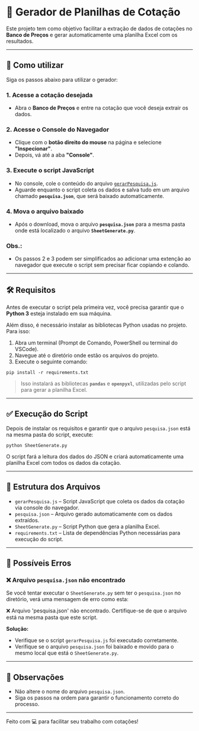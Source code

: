 # 🧾 Gerador de Planilhas de Cotação

Este projeto tem como objetivo facilitar a extração de dados de cotações no **Banco de Preços** e gerar automaticamente uma planilha Excel com os resultados.

---

## 🚀 Como utilizar

Siga os passos abaixo para utilizar o gerador:

### 1. Acesse a cotação desejada
- Abra o **Banco de Preços** e entre na cotação que você deseja extrair os dados.

### 2. Acesse o Console do Navegador
- Clique com o **botão direito do mouse** na página e selecione **"Inspecionar"**.
- Depois, vá até a aba **"Console"**.

### 3. Execute o script JavaScript
- No console, cole o conteúdo do arquivo [`gerarPesquisa.js`](./gerarPesquisa.js).
- Aguarde enquanto o script coleta os dados e salva tudo em um arquivo chamado **`pesquisa.json`**, que será baixado automaticamente.

### 4. Mova o arquivo baixado
- Após o download, mova o arquivo **`pesquisa.json`** para a mesma pasta onde está localizado o arquivo **`SheetGenerate.py`**.

### Obs.: 
- Os passos 2 e 3 podem ser simplificados ao adicionar uma extenção ao navegador que execute o script sem precisar ficar copiando e colando.

---

## 🛠️ Requisitos

Antes de executar o script pela primeira vez, você precisa garantir que o **Python 3** esteja instalado em sua máquina.

Além disso, é necessário instalar as bibliotecas Python usadas no projeto. Para isso:

1. Abra um terminal (Prompt de Comando, PowerShell ou terminal do VSCode).
2. Navegue até o diretório onde estão os arquivos do projeto.
3. Execute o seguinte comando:
  ```
  pip install -r requirements.txt
  ```
> Isso instalará as bibliotecas **`pandas`** e **`openpyxl`**, utilizadas pelo script para gerar a planilha Excel.

---

## ✅ Execução do Script

Depois de instalar os requisitos e garantir que o arquivo `pesquisa.json` está na mesma pasta do script, execute:

```
python SheetGenerate.py
```

O script fará a leitura dos dados do JSON e criará automaticamente uma planilha Excel com todos os dados da cotação.

---

## 📁 Estrutura dos Arquivos

- `gerarPesquisa.js` – Script JavaScript que coleta os dados da cotação via console do navegador.
- `pesquisa.json` – Arquivo gerado automaticamente com os dados extraídos.
- `SheetGenerate.py` – Script Python que gera a planilha Excel.
- `requirements.txt` – Lista de dependências Python necessárias para execução do script.

---

## 🧩 Possíveis Erros

### ❌ Arquivo `pesquisa.json` não encontrado

Se você tentar executar o `SheetGenerate.py` sem ter o `pesquisa.json` no diretório, verá uma mensagem de erro como esta:

❌ Arquivo 'pesquisa.json' não encontrado. Certifique-se de que o arquivo está na mesma pasta que este script.

**Solução:**
- Verifique se o script `gerarPesquisa.js` foi executado corretamente.
- Verifique se o arquivo `pesquisa.json` foi baixado e movido para o mesmo local que está o `SheetGenerate.py`.

---

## 📌 Observações

- Não altere o nome do arquivo `pesquisa.json`.
- Siga os passos na ordem para garantir o funcionamento correto do processo.

---

Feito com 💻 para facilitar seu trabalho com cotações!
